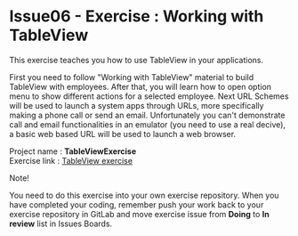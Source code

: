 # Issue06 - Exercise : Working with TableView
This exercise teaches you how to use TableView in your applications.

First you need to follow "Working with TableView" material to build TableView 
with employees. After that, you will learn how to open option menu to show 
different actions for a selected employee. Next URL Schemes will be used to 
launch a system apps through URLs, more specifically making a phone call or send an email. 
Unfortunately you can't demonstrate call and email functionalities in an emulator 
(you need to use a real decive), a basic web based URL will be used to launch a web browser.

Project name : **TableViewExercise**  
Exercise link : [TableView exercise](http://ttow0640.pages.labranet.jamk.fi/iOS-Application-Development-Materials/exercises/tableview/index.html)

Note!

You need to do this exercise into your own exercise repository. When you
have completed your coding, remember push your work back to your exercise 
repository in GitLab and move exercise issue from <b>Doing</b> to <b>In review</b> list in Issues Boards.